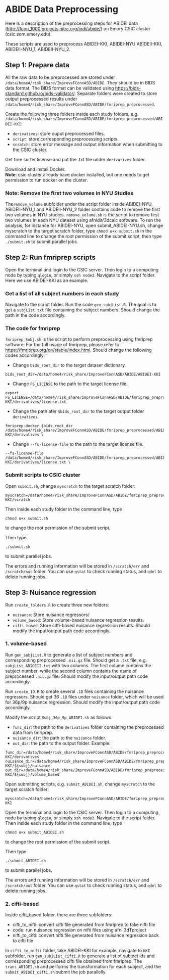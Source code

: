 # ABIDE Data Preprocessing

Here is a description of the preprocessing steps for ABIDEI data (http://fcon_1000.projects.nitrc.org/indi/abide/) on Emory CSIC cluster (csic.som.emory.edu).    

These scripts are used to preprocess ABIDEI-KKI, ABIDEI-NYU ABIDEII-KKI, ABIDEII-NYU_1, ABIDEII-NYU_2.

## Step 1: Prepare data
All the raw data to be preprocessed are stored under `/data/home4/risk_share/ImproveFConnASD/ABIDE`. They should be in BIDS data format. The BIDS format can be validated using https://bids-standard.github.io/bids-validator/. Separate folders were created to store output preprocessed results under `/data/home4/risk_share/ImproveFConnASD/ABIDE/fmriprep_preprocessed`. 

Create the following three folders inside each study folders, e.g. `/data/home4/risk_share/ImproveFConnASD/ABIDE/fmriprep_preprocessed/ABIDEI-KKI`:     
- `derivatives`: store ouput preprocessed files.     
- `script`: store corresponding preprocessing scripts.     
- `scratch`: store error message and output information when submitting to the CSIC cluster.     

Get free surfer license and put the .txt file under `derivatives` folder.   

Download and install Docker.   
**Note**: csic cluster already have docker installed, but one needs to get permission to run docker on the cluster.

### Note: Remove the first two volumes in NYU Studies

The`remove_volume` subfolder under the script folder inside ABIDEI-NYU, ABIDEII-NYU_1 and ABIDEII-NYU_2 folder contains code to remove the first two volumes in NYU studies. `remove_volume.sh` is the script to remove first two volumes in each NYU dataset using afnidir/3dcalc software. To run the analysis, for instance for ABIDEI-NYU, open submit_ABIDEI-NYU.sh, change myscratch to the target scratch folder, type `chmod u+x submit.sh` in the command line to change the root permission of the submit script, then type `./submit.sh` to submit parallel jobs.

## Step 2: Run fmriprep scripts     
Open the terminal and login to the CSIC server. Then login to a computing node by typing `qlogin`, or simply `ssh node3`. Navigate to the script folder. Here we use ABIDEI-KKI as an example. 

### Get a list of all subject numbers in each study    

Navigate to the script folder. Run the code `gen_subjList.R`. The goal is to get a `subjList.txt` file containing the subject numbers. Should change the path in the code accordingly. 

### The code for fmriprep    

`fmriprep_Subj.sh` is the script to perform preprocessing using fmriprep software. For the full usage of fmriprep, please refer to https://fmriprep.org/en/stable/index.html. Should change the following codes accordingly:    

- Change `bids_root_dir` to the target dataser dictionary.
```
bids_root_dir=/data/home4/risk_share/ImproveFConnASD/ABIDE/ABIDEI-KKI
```
- Change `FS_LICENSE` to the path to the target license file.
```
export FS_LICENSE=/data/home4/risk_share/ImproveFConnASD/ABIDE/fmriprep_preprocessed/ABIDEI-KKI/derivatives/license.txt
```
- Change the path afer `$bids_root_dir` to the target output folder `derivatives`.
```
fmriprep-docker $bids_root_dir /data/home4/risk_share/ImproveFConnASD/ABIDE/fmriprep_preprocessed/ABIDEI-KKI/derivatives \
```
- Change `--fs-license-file` to the path to the target license file.
```
--fs-license-file /data/home4/risk_share/ImproveFConnASD/ABIDE/fmriprep_preprocessed/ABIDEI-KKI/derivatives/license.txt \
```

### Submit scripts to CSIC cluster

Open `submit.sh`, change `myscratch` to the target scratch folder:
```
myscratch=/data/home4/risk_share/ImproveFConnASD/ABIDE/fmriprep_preprocessed/ABIDEI-KKI/scratch
```

Then inside each study folder in the command line, type    
```
chmod u+x submit.sh
```
to change the root permission of the submit script.    

Then type
```
./submit.sh
```
to submit parallel jobs.

The errors and running information will be stored in `/scratch/err` and `/scratch/out` folder. You can use `qstat` to check running status, and `qdel` to delete running jobs.


## Step 3: Nuisance regression

Run `create_folders.R` to create three new folders: 
- `nuisance`: Store nuisance regressors/
- `volume_based`: Store volume-based nuisance regression results.
- `cifti_based`: Store cifti-based nuisance regression results.
Should modify the input/output path code accordingly.  

### 1. volume-based

Run `gen_subjList.R` to generate a list of subject numbers and corresponding preprocessed `.nii.gz` file.
Should get a `.txt` file, e.g. `subjList_ABIDEII.txt` with two columns. The first column contains the subject number, while the second column contains the name of preprocessed `.nii.gz` file. 
Should modify the input/output path code accordingly.  

Run `create_1D.R` to create several `.1D` files containing the nuisance regressors. Should get 36 `.1D` files under `nuisance` folder, which will be used for 36p/9p nuisance regression.
Should modify the input/output path code accordingly.  

Modify the script `Subj_36p_9p_ABIDEI.sh` as follows:
- `func_dir`: the path to the `derivatives` folder containing the preprocessed data from fmriprep.
- `nuisance_dir`: the path to the `nuisance` folder.
- `out_dir`: the path to the output folder.
Example:
```
func_dir=/data/home4/risk_share/ImproveFConnASD/ABIDE/fmriprep_preprocessed/ABIDEI-KKI/derivatives
nuisance_dir=/data/home4/risk_share/ImproveFConnASD/ABIDE/fmriprep_preprocessed/36p/ABIDEI-KKI/${subj}/nuisance
out_dir=/data/home4/risk_share/ImproveFConnASD/ABIDE/fmriprep_preprocessed/36p/ABIDEI-KKI/${subj}/volume_based
```

Open submitting scripts, e.g. `submit_ABIDEI.sh`, change `myscratch` to the target scratch folder:
```
myscratch=/data/home4/risk_share/ImproveFConnASD/ABIDE/fmriprep_preprocessed/36p/scratch/volume/ABIDEI-KKI
```

Open the terminal and login to the CSIC server. Then login to a computing node by typing `qlogin`, or simply `ssh node3`. Navigate to the script folder.
Then inside each study folder in the command line, type    
```
chmod u+x submit_ABIDEI.sh
```
to change the root permission of the submit script.    

Then type
```
./submit_ABIDEI.sh
```
to submit parallel jobs.

The errors and running information will be stored in `/scratch/err` and `/scratch/out` folder. You can use `qstat` to check running status, and `qdel` to delete running jobs.

### 2. cifti-based

Inside cifti_based folder, there are three subfolders:

- cifti_to_nifti: convert cifti file generated from fmriprep to fake nifti file
- code: run nuisance regression on nifti files using afni 3dTproject
- nifti_to_cifti: convert nifti file generated from nuisance regression back to cifti file

In `cifti_to_nifti` folder, take ABIDEI-KKI for example, navigate to `KKI` subfolder, run `gen_subjList_cifti.R` to generate a list of subject ids and corresponding preprocessed cifti file obtained from fmriprep. The `trans_ABIDEI.sh` and performs the transformation for each subject, and the `submit_ABIDEI_cifti.sh` submit the job parallelly. 










